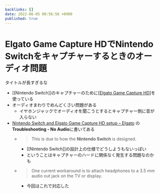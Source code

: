 ```yaml
---
backlinks: []
date: 2022-06-05 00:56:58 +0900
published: true
---
```


# Elgato Game Capture HDでNintendo Switchをキャプチャーするときのオーディオ問題

タイトルが長すぎるな

- [[Nintendo Switch]]のキャプチャーのために[[Elgato Game Capture HD]]を使っている
- オーディオまわりでめんどくさい問題がある
  - イヤホンジャックでオーディオを聞こうとするとキャプチャー側に音が入らない
- [Nintendo Switch and Elgato Game Capture HD setup – Elgato](https://help.elgato.com/hc/en-us/articles/360027963552-Nintendo-Switch-and-Elgato-Game-Capture-HD-setup) の**Troubleshooting - No Audio**に書いてある
  - > This is due to how the **Nintendo Switch** is designed.
    - [[Nintendo Switch]]の設計上の仕様でどうしようもないっぽい
    - ということはキャプチャーのハードに関係なく発生する問題なのかも
  - > One current workaround is to attach headphones to a 3.5 mm audio out jack on the TV or display.
    - 今回はこれで対応した

[//begin]: # "Autogenerated link references for markdown compatibility"
[Elgato Game Capture HD]: <Elgato Game Capture HD> "Elgato Game Capture HD"
[//end]: # "Autogenerated link references"